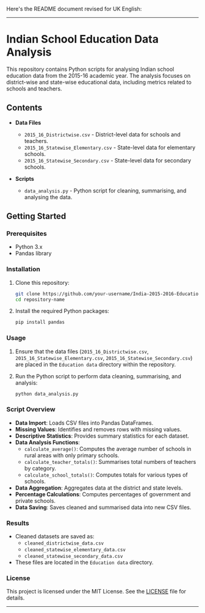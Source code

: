 Here's the README document revised for UK English:

---

# Indian School Education Data Analysis

This repository contains Python scripts for analysing Indian school education data from the 2015-16 academic year. The analysis focuses on district-wise and state-wise educational data, including metrics related to schools and teachers.

## Contents

- **Data Files**
  - `2015_16_Districtwise.csv` - District-level data for schools and teachers.
  - `2015_16_Statewise_Elementary.csv` - State-level data for elementary schools.
  - `2015_16_Statewise_Secondary.csv` - State-level data for secondary schools.

- **Scripts**
  - `data_analysis.py` - Python script for cleaning, summarising, and analysing the data.

## Getting Started

### Prerequisites

- Python 3.x
- Pandas library

### Installation

1. Clone this repository:
   ```bash
   git clone https://github.com/your-username/India-2015-2016-Education-data.git
   cd repository-name
   ```

2. Install the required Python packages:
   ```bash
   pip install pandas
   ```

### Usage

1. Ensure that the data files (`2015_16_Districtwise.csv`, `2015_16_Statewise_Elementary.csv`, `2015_16_Statewise_Secondary.csv`) are placed in the `Education data` directory within the repository.

2. Run the Python script to perform data cleaning, summarising, and analysis:
   ```bash
   python data_analysis.py
   ```

### Script Overview

- **Data Import**: Loads CSV files into Pandas DataFrames.
- **Missing Values**: Identifies and removes rows with missing values.
- **Descriptive Statistics**: Provides summary statistics for each dataset.
- **Data Analysis Functions**:
  - `calculate_average()`: Computes the average number of schools in rural areas with only primary schools.
  - `calculate_teacher_totals()`: Summarises total numbers of teachers by category.
  - `calculate_school_totals()`: Computes totals for various types of schools.
- **Data Aggregation**: Aggregates data at the district and state levels.
- **Percentage Calculations**: Computes percentages of government and private schools.
- **Data Saving**: Saves cleaned and summarised data into new CSV files.

### Results

- Cleaned datasets are saved as:
  - `cleaned_districtwise_data.csv`
  - `cleaned_statewise_elementary_data.csv`
  - `cleaned_statewise_secondary_data.csv`
- These files are located in the `Education data` directory.

### License

This project is licensed under the MIT License. See the [LICENSE](LICENSE) file for details.

---
